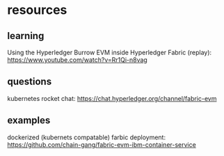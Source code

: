 # resources

## learning

Using the Hyperledger Burrow EVM inside Hyperledger Fabric (replay): https://www.youtube.com/watch?v=Rr1Qi-n8vag




## questions
kubernetes rocket chat: https://chat.hyperledger.org/channel/fabric-evm

## examples

dockerized (kubernets compatable) farbic deployment: https://github.com/chain-gang/fabric-evm-ibm-container-service
